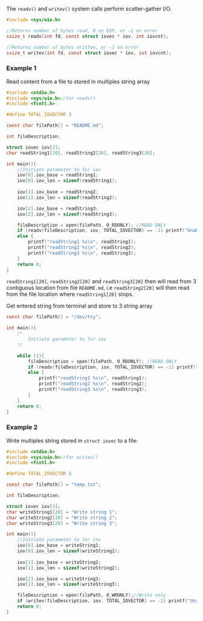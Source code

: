 The ``readv()`` and ``writev()`` system calls perform scatter-gather I/O.

```c
#include <sys/uio.h>

//Returns number of bytes read, 0 on EOF, or –1 on error
ssize_t readv(int fd, const struct iovec * iov, int iovcnt);

//Returns number of bytes written, or –1 on error
ssize_t writev(int fd, const struct iovec * iov, int iovcnt);
```

### Example 1

Read content from a file to stored in multiples string array

```c
#include <stdio.h>
#include <sys/uio.h>//for readv()
#include <fcntl.h>

#define TOTAL_IOVECTOR 3

const char filePath[] = "README.md";

int fileDescription;

struct iovec iov[3];
char readString1[20], readString2[20], readString3[20];

int main(){
    //Initiate parameter to for iov
    iov[0].iov_base = readString1;
    iov[0].iov_len = sizeof(readString1);
    
    iov[1].iov_base = readString2;
    iov[1].iov_len = sizeof(readString2);

    iov[2].iov_base = readString3;
    iov[2].iov_len = sizeof(readString3);

	fileDescription = open(filePath, O_RDONLY); //READ ONLY
    if (readv(fileDescription, iov, TOTAL_IOVECTOR) == -1) printf("Unable to read file\n");
    else {
        printf("readString1 %s\n", readString1);
        printf("readString2 %s\n", readString2);
        printf("readString3 %s\n", readString3);
    }    
    return 0;
}
```

``readString1[20]``, ``readString2[20]`` and ``readString3[20]`` then will read from 3 contiguous location from file ``README.md``, i.e ``readString2[20]`` will then read from the file location where ``readString1[20]`` stops.

Get entered string from terminal and store to 3 string array

```c
const char filePath[] = "/dev/tty";

int main(){
    /*
        Initiate parameter to for iov
    */

    while (1){
        fileDescription = open(filePath, O_RDONLY); //READ ONLY
        if (readv(fileDescription, iov, TOTAL_IOVECTOR) == -1) printf("Unable to read file\n");
        else {
            printf("readString1 %s\n", readString1);
            printf("readString2 %s\n", readString2);
            printf("readString3 %s\n", readString3);
        }    
    }
    return 0;
}
```
### Example 2

Write multiples string stored in ``struct iovec`` to a file:

```c
#include <stdio.h>
#include <sys/uio.h>//for writev()
#include <fcntl.h>

#define TOTAL_IOVECTOR 3

const char filePath[] = "temp.txt";

int fileDescription;

struct iovec iov[3];
char writeString1[20] = "Write string 1";
char writeString2[20] = "Write string 2";
char writeString3[20] = "Write string 3";

int main(){
    //Initiate parameter to for iov
    iov[0].iov_base = writeString1;
    iov[0].iov_len = sizeof(writeString1);
    
    iov[1].iov_base = writeString2;
    iov[1].iov_len = sizeof(writeString2);

    iov[2].iov_base = writeString3;
    iov[2].iov_len = sizeof(writeString3);

    fileDescription = open(filePath, O_WRONLY);//Write only
    if (writev(fileDescription, iov, TOTAL_IOVECTOR) == -1) printf("Unable to write to file\n");
    return 0;
}
```